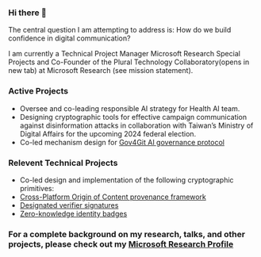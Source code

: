 ### Hi there 👋

The central question I am attempting to address is: How do we build confidence in digital communication? 

I am currently a Technical Project Manager Microsoft Research Special Projects and Co-Founder of the Plural Technology Collaboratory(opens in new tab) at Microsoft Research (see mission statement).

### Active Projects
- Oversee and co-leading responsible AI strategy for Health AI team. 
- Designing cryptographic tools for effective campaign communication against disinformation attacks in collaboration with Taiwan’s Ministry of Digital Affairs for the upcoming 2024 federal election. 
- Co-led mechanism design for [Gov4Git AI governance protocol](https://gov4git.org/)  

### Relevent Technical Projects
- Co-led design and implementation of the following cryptographic primitives:
- [Cross-Platform Origin of Content provenance framework](https://github.com/microsoft/xpoc-framework) 
- [Designated verifier signatures](https://ethresear.ch/t/designated-verifier-signatures/15100) 
- [Zero-knowledge identity badges](https://github.com/enricobottazzi/ZK-SBT) 

### For a complete background on my research, talks, and other projects, please check out my [Microsoft Research Profile](https://www.microsoft.com/en-us/research/people/shreyjain/)
